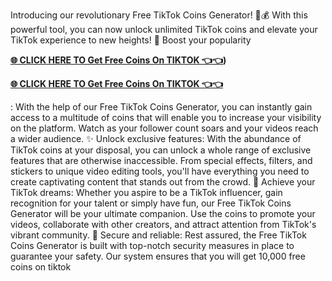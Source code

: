 Introducing our revolutionary Free TikTok Coins Generator! 🎉💰 With this powerful tool, you can now unlock unlimited TikTok coins and elevate your TikTok experience to new heights! 🌟 Boost your popularity

**[🌐 CLICK HERE TO Get Free Coins On TIKTOK 👈👈]([https://telegra.ph/tiktok-07-15))**

**[🌐 CLICK HERE TO Get Free Coins On TIKTOK 👈👈](https://telegra.ph/tiktok-07-15)**

: With the help of our Free TikTok Coins Generator, you can instantly gain access to a multitude of coins that will enable you to increase your visibility on the platform. Watch as your follower count soars and your videos reach a wider audience. ✨ Unlock exclusive features: With the abundance of TikTok coins at your disposal, you can unlock a whole range of exclusive features that are otherwise inaccessible. From special effects, filters, and stickers to unique video editing tools, you'll have everything you need to create captivating content that stands out from the crowd. 🎁 Achieve your TikTok dreams: Whether you aspire to be a TikTok influencer, gain recognition for your talent or simply have fun, our Free TikTok Coins Generator will be your ultimate companion. Use the coins to promote your videos, collaborate with other creators, and attract attention from TikTok's vibrant community. 💎 Secure and reliable: Rest assured, the Free TikTok Coins Generator is built with top-notch security measures in place to guarantee your safety. Our system ensures that you will get 10,000 free coins on tiktok
